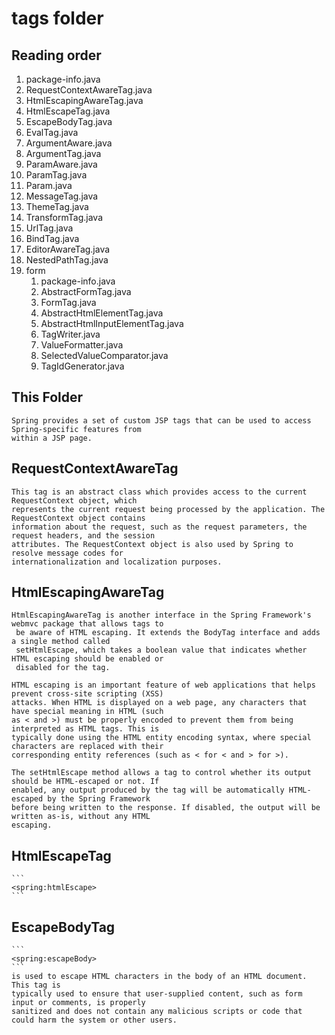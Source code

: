 # tags folder

## Reading order
1. package-info.java
2. RequestContextAwareTag.java
3. HtmlEscapingAwareTag.java
4. HtmlEscapeTag.java
5. EscapeBodyTag.java
6. EvalTag.java
7. ArgumentAware.java
8. ArgumentTag.java
9. ParamAware.java
10. ParamTag.java
11. Param.java
12. MessageTag.java
13. ThemeTag.java
14. TransformTag.java
15. UrlTag.java
16. BindTag.java
17. EditorAwareTag.java
18. NestedPathTag.java
19. form
    1. package-info.java
    2. AbstractFormTag.java
    3. FormTag.java
    4. AbstractHtmlElementTag.java
    5. AbstractHtmlInputElementTag.java
    6. TagWriter.java
    7. ValueFormatter.java
    8. SelectedValueComparator.java
    9. TagIdGenerator.java

## This Folder
    Spring provides a set of custom JSP tags that can be used to access Spring-specific features from 
    within a JSP page.

## RequestContextAwareTag
    This tag is an abstract class which provides access to the current RequestContext object, which 
    represents the current request being processed by the application. The RequestContext object contains 
    information about the request, such as the request parameters, the request headers, and the session 
    attributes. The RequestContext object is also used by Spring to resolve message codes for 
    internationalization and localization purposes.

## HtmlEscapingAwareTag
    HtmlEscapingAwareTag is another interface in the Spring Framework's webmvc package that allows tags to
     be aware of HTML escaping. It extends the BodyTag interface and adds a single method called 
     setHtmlEscape, which takes a boolean value that indicates whether HTML escaping should be enabled or 
     disabled for the tag.

    HTML escaping is an important feature of web applications that helps prevent cross-site scripting (XSS) 
    attacks. When HTML is displayed on a web page, any characters that have special meaning in HTML (such 
    as < and >) must be properly encoded to prevent them from being interpreted as HTML tags. This is 
    typically done using the HTML entity encoding syntax, where special characters are replaced with their 
    corresponding entity references (such as < for < and > for >).

    The setHtmlEscape method allows a tag to control whether its output should be HTML-escaped or not. If 
    enabled, any output produced by the tag will be automatically HTML-escaped by the Spring Framework 
    before being written to the response. If disabled, the output will be written as-is, without any HTML 
    escaping.
## HtmlEscapeTag
    ```
    <spring:htmlEscape>
    ```
## EscapeBodyTag
    ```
    <spring:escapeBody>
    ``` 
    is used to escape HTML characters in the body of an HTML document. This tag is 
    typically used to ensure that user-supplied content, such as form input or comments, is properly 
    sanitized and does not contain any malicious scripts or code that could harm the system or other users.
